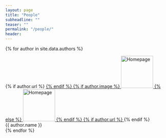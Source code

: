 ```yaml
---
layout: page
title: "People"
subheadline: ""
teaser: ""
permalink: "/people/"
header:
---
```


{% for author in site.data.authors %}
  <div class="image">
    {% if author.url %}
      <a target="_blank" href="{{ author.url }}">
    {% endif %}
    {% if author.image %}
      <img src="{{ author.image }}" alt="Homepage" height="100px">
    {% else %}
      <img src="/img/anonymous.png" alt="Homepage" height="100px">
    {% endif %}
    {% if author.url %}
      </a>
    {% endif %}
    <div class="desc">{{ author.name }}</div>
  </div>
{% endfor %}

